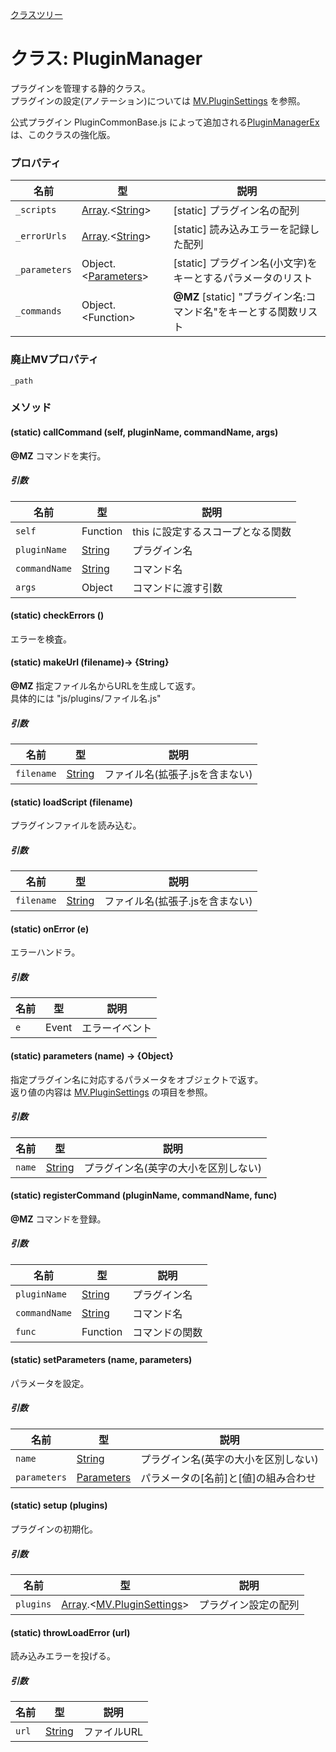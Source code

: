 [クラスツリー](index.md)

# クラス: PluginManager
プラグインを管理する静的クラス。<br />
プラグインの設定(アノテーション)については [MV.PluginSettings](MV.PluginSettings.md) を参照。

 公式プラグイン PluginCommonBase.js によって追加される[PluginManagerEx](PluginManagerEx.md) は、このクラスの強化版。


### プロパティ

| 名前 | 型 | 説明 |
| --- | --- | --- |
| `_scripts` | [Array](Array.md).&lt;[String](String.md)&gt; | [static] プラグイン名の配列 |
| `_errorUrls` | [Array](Array.md).&lt;[String](String.md)&gt; | [static] 読み込みエラーを記録した配列 |
| `_parameters` | Object.&lt;[Parameters](MV.PluginSettings.md#parameters)&gt; | [static] プラグイン名(小文字)をキーとするパラメータのリスト |
| `_commands` | Object.&lt;Function&gt; | **@MZ** [static] "プラグイン名:コマンド名"をキーとする関数リスト |


### 廃止MVプロパティ
`_path`

### メソッド

#### (static) callCommand (self, pluginName, commandName, args)
**@MZ** コマンドを実行。

##### 引数

| 名前 | 型 | 説明 |
| --- | --- | --- |
| `self` | Function |  this に設定するスコープとなる関数 |
| `pluginName` | [String](String.md) |  プラグイン名 |
| `commandName` | [String](String.md) |  コマンド名 |
| `args` | Object | コマンドに渡す引数 |


#### (static) checkErrors ()
 エラーを検査。


#### (static) makeUrl (filename)→ {String}
**@MZ** 指定ファイル名からURLを生成して返す。<br />
具体的には "js/plugins/ファイル名.js"

##### 引数

| 名前 | 型 | 説明 |
| --- | --- | --- |
| `filename` | [String](String.md) | ファイル名(拡張子.jsを含まない) |


#### (static) loadScript (filename)
プラグインファイルを読み込む。

##### 引数

| 名前 | 型 | 説明 |
| --- | --- | --- |
| `filename` | [String](String.md) | ファイル名(拡張子.jsを含まない) |


#### (static) onError (e)
エラーハンドラ。

##### 引数

| 名前 | 型 | 説明 |
| --- | --- | --- |
| `e` | Event | エラーイベント |


#### (static) parameters (name) → {Object}
指定プラグイン名に対応するパラメータをオブジェクトで返す。<br />
返り値の内容は [MV.PluginSettings](MV.PluginSettings.md) の項目を参照。

##### 引数

| 名前 | 型 | 説明 |
| --- | --- | --- |
| `name` | [String](String.md) |  プラグイン名(英字の大小を区別しない) |


#### (static) registerCommand (pluginName, commandName, func)
**@MZ** コマンドを登録。

##### 引数

| 名前 | 型 | 説明 |
| --- | --- | --- |
| `pluginName` | [String](String.md) |  プラグイン名 |
| `commandName` | [String](String.md) |  コマンド名 |
| `func` | Function |  コマンドの関数 |


#### (static) setParameters (name, parameters)
パラメータを設定。

##### 引数

| 名前 | 型 | 説明 |
| --- | --- | --- |
| `name` | [String](String.md) |  プラグイン名(英字の大小を区別しない) |
| `parameters` | [Parameters](MV.PluginSettings.md#parameters) |  パラメータの[名前]と[値]の組み合わせ |


#### (static) setup (plugins)
 プラグインの初期化。

##### 引数

| 名前 | 型 | 説明 |
| --- | --- | --- |
| `plugins` | [Array](Array.md).&lt;[MV.PluginSettings](MV.PluginSettings.md)&gt; | プラグイン設定の配列 |


#### (static) throwLoadError (url)
読み込みエラーを投げる。

##### 引数

| 名前 | 型 |  説明 |
| --- | --- | --- |
| `url` | [String](String.md) | ファイルURL |

